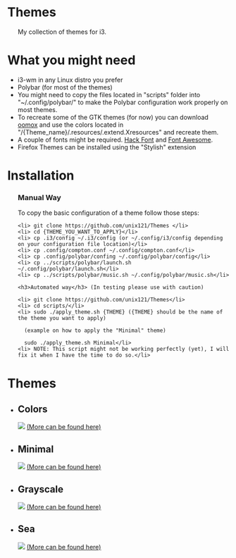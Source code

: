 <link rel="stylesheet" href="https://github.com/unix121/Themes/blob/master/style.css">
  <h1>Themes</h1>
  <ul>
   My collection of themes for i3. 
  </ul>
  
  <h1>What you might need</h1>
  <ul>
    <li> i3-wm in any Linux distro you prefer</li>
    <li> Polybar (for most of the themes)</li>
    <li> You might need to copy the files located in "scripts" folder into "~/.config/polybar/"
      to make the Polybar configuration work properly on most themes.</li>
    <li> To recreate some of the GTK themes (for now) you can download <a href="https://github.com/actionless/oomox">oomox</a> and use the 
      colors located in "/{Theme_name}/.resources/.extend.Xresources" and recreate them.</li>
    <li> A couple of fonts might be required. <a href="https://github.com/chrissimpkins/Hack">Hack Font</a> and <a href="http://fontawesome.io/">Font Awesome</a>.</li>
    <li> Firefox Themes can be installed using the "Stylish" extension</li>
  </ul>
  
  <h1>Installation</h1> 
  <ul>
   <h3>Manual Way</h3> To copy the basic configuration of a theme follow those steps:

    <li> git clone https://github.com/unix121/Themes </li>
    <li> cd {THEME_YOU_WANT_TO_APPLY}</li>
    <li> cp .i3/config ~/.i3/config (or ~/.config/i3/config depending on your configuration file location)</li>
    <li> cp .config/compton.conf ~/.config/compton.conf</li>
    <li> cp .config/polybar/confing ~/.config/polybar/config</li>
    <li> cp ../scripts/polybar/launch.sh ~/.config/polybar/launch.sh</li>
    <li> cp ../scripts/polybar/music.sh ~/.config/polybar/music.sh</li>

    <h3>Automated way</h3> (In testing please use with caution)

    <li> git clone https://github.com/unix121/Themes</li>
    <li> cd scripts/</li>
    <li> sudo ./apply_theme.sh {THEME} ({THEME} should be the name of the theme you want to apply)

      (example on how to apply the "Minimal" theme)

      sudo ./apply_theme.sh Minimal</li>
    <li> NOTE: This script might not be working perfectly (yet), I will fix it when I have the time to do so.</li>
  </ul>
  
  <h1>Themes</h1>

  <ul>
    <li><h2>Colors</h2>
      <img src="http://i.imgur.com/ZUEzkiT.png">
      <a href="http://imgur.com/a/ub0Jl">(More can be found here)</a></li>
    <li><h2>Minimal</h2>
      <img src="http://i.imgur.com/aaosiZ2.png">
      <a href="http://imgur.com/gallery/bZHDF">(More can be found here)</a></li>
    <li><h2>Grayscale</h2>
      <img src="http://i.imgur.com/K0uT5ua.png">
      <a href="http://imgur.com/gallery/1TYFd">(More can be found here)</a></li>
    <li><h2>Sea</h2>
      <img src="http://i.imgur.com/yapFCCe.png">
      <a href="http://imgur.com/a/3BsTW">(More can be found here)</a></li>
  </ul>
